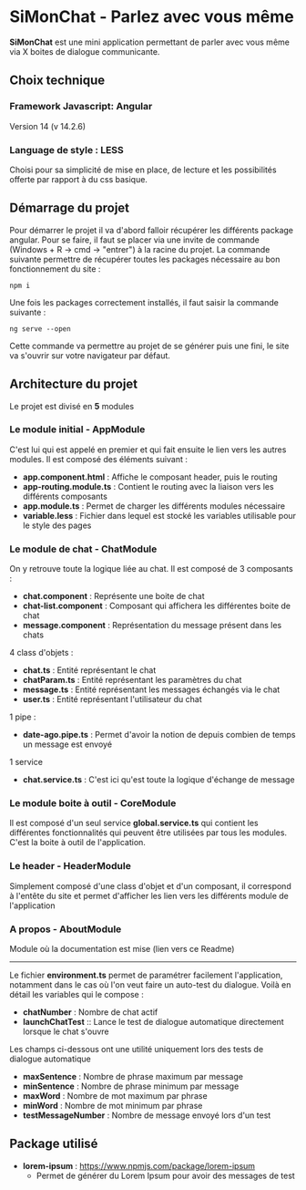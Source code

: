 # SiMonChat - Parlez avec vous même

**SiMonChat** est une mini application permettant de parler avec vous même via X boites de dialogue communicante.

## Choix technique

### Framework Javascript: Angular
 Version 14  (v 14.2.6)
### Language de style : LESS 
Choisi pour sa simplicité de mise en place, de lecture et les possibilités offerte par rapport à du css basique.

## Démarrage du projet 

Pour démarrer le projet il va d'abord falloir récupérer les différents package angular.
Pour se faire, il faut se placer via une invite de commande (Windows + R -> cmd -> "entrer") à la racine du projet.
La commande suivante permettre de récupérer toutes les packages nécessaire au bon fonctionnement du site : 
```
npm i
```
Une fois les packages correctement installés, il faut saisir la commande suivante : 
```
ng serve --open
```
Cette commande va permettre au projet de se générer puis une fini, le site va s'ouvrir sur votre navigateur par défaut.

## Architecture du projet
Le projet est divisé en **5** modules
### Le module initial - AppModule
C'est lui qui est appelé en premier et qui fait ensuite le lien vers les autres modules. 
Il est composé des éléments suivant :
- **app.component.html** : Affiche le composant header, puis le routing
- **app-routing.module.ts** : Contient le routing avec la liaison vers les différents composants
- **app.module.ts** : Permet de charger les différents modules nécessaire 
- **variable.less** : Fichier dans lequel est stocké les variables utilisable pour le style des pages

### Le module de chat - ChatModule
On y retrouve toute la logique liée au chat.
Il est composé de 3 composants :
- **chat.component** : Représente une boite de chat
- **chat-list.component** : Composant qui affichera les différentes boite de chat
- **message.component** : Représentation du message présent dans les chats

4 class d'objets : 
- **chat.ts** : Entité représentant le chat
- **chatParam.ts** : Entité représentant les paramètres du chat
- **message.ts** : Entité représentant les messages échangés via le chat
- **user.ts** : Entité représentant l'utilisateur du chat

1 pipe : 
- **date-ago.pipe.ts** : Permet d'avoir la notion de depuis combien de temps un message est envoyé

1 service
- **chat.service.ts** : C'est ici qu'est toute la logique d'échange de message

### Le module boite à outil - CoreModule
Il est composé d'un seul service **global.service.ts** qui contient les différentes fonctionnalités qui peuvent être utilisées par tous les modules. C'est la boite à outil de l'application.

### Le header - HeaderModule
Simplement composé d'une class d'objet et d'un composant, il correspond à l'entête du site et permet d'afficher les lien vers les différents module de l'application
### A propos - AboutModule
Module où la documentation est mise (lien vers ce Readme)

- --
Le fichier **environment.ts** permet de paramétrer facilement l'application, notamment dans le cas où l'on veut faire un auto-test du dialogue. 
Voilà en détail les variables qui le compose : 
- **chatNumber**  : Nombre de chat actif
- **launchChatTest** :: Lance le test de dialogue automatique directement lorsque le chat s'ouvre

Les champs ci-dessous ont une utilité uniquement lors des tests de dialogue automatique
-  **maxSentence**  : Nombre de phrase maximum par message
-  **minSentence**  : Nombre de phrase minimum par message
-  **maxWord**  : Nombre de mot maximum par phrase
-  **minWord**  : Nombre de mot minimum par phrase
-  **testMessageNumber**  : Nombre de message envoyé lors d'un test

## Package utilisé 
- **lorem-ipsum** : https://www.npmjs.com/package/lorem-ipsum
	- Permet de générer du Lorem Ipsum pour avoir des messages de test 



